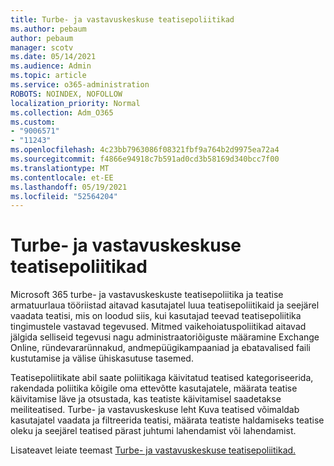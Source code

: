 ```yaml
---
title: Turbe- ja vastavuskeskuse teatisepoliitikad
ms.author: pebaum
author: pebaum
manager: scotv
ms.date: 05/14/2021
ms.audience: Admin
ms.topic: article
ms.service: o365-administration
ROBOTS: NOINDEX, NOFOLLOW
localization_priority: Normal
ms.collection: Adm_O365
ms.custom:
- "9006571"
- "11243"
ms.openlocfilehash: 4c23bb7963086f08321fbf9a764b2d9975ea72a4
ms.sourcegitcommit: f4866e94918c7b591ad0cd3b58169d340bcc7f00
ms.translationtype: MT
ms.contentlocale: et-EE
ms.lasthandoff: 05/19/2021
ms.locfileid: "52564204"
---
```

# <a name="alert-policies-in-the-security-and-compliance-center"></a>Turbe- ja vastavuskeskuse teatisepoliitikad

Microsoft 365 turbe- ja vastavuskeskuste teatisepoliitika ja teatise armatuurlaua tööriistad aitavad kasutajatel luua teatisepoliitikaid ja seejärel vaadata teatisi, mis on loodud siis, kui kasutajad teevad teatisepoliitika tingimustele vastavad tegevused. Mitmed vaikehoiatuspoliitikad aitavad jälgida selliseid tegevusi nagu administraatoriõiguste määramine Exchange Online, ründevararünnakud, andmepüügikampaaniad ja ebatavalised faili kustutamise ja välise ühiskasutuse tasemed.

Teatisepoliitikate abil saate poliitikaga käivitatud teatised kategoriseerida, rakendada poliitika kõigile oma ettevõtte kasutajatele, määrata teatise käivitamise läve ja otsustada, kas teatiste käivitamisel saadetakse meiliteatised. Turbe- ja vastavuskeskuse leht Kuva teatised võimaldab kasutajatel vaadata ja filtreerida teatisi, määrata teatiste haldamiseks teatise oleku ja seejärel teatised pärast juhtumi lahendamist või lahendamist.

Lisateavet leiate teemast [Turbe- ja vastavuskeskuse teatisepoliitikad.](/microsoft-365/compliance/alert-policies)